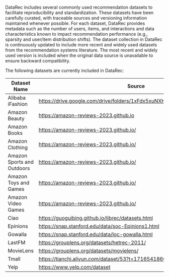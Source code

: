 DataRec includes several commonly used recommendation datasets to facilitate reproducibility and standardization. These datasets have been carefully curated, with traceable sources and versioning information maintained whenever possible.
For each dataset, DataRec provides metadata such as the number of users, items, and interactions and data characteristics known to impact recommendation performance (e.g., sparsity and user/item distribution shifts).
The dataset collection in DataRec is continuously updated to include more recent and widely used datasets from the recommendation systems literature. The most recent and widely used version is included when the original data source is unavailable to ensure backward compatibility.

The following datasets are currently included in DataRec:


| Dataset Name            | Source                                                                 |
|-------------------------|------------------------------------------------------------------------|
| Alibaba iFashion        | https://drive.google.com/drive/folders/1xFdx5xuNXHGsUVG2VIohFTXf9S7G5veq |
| Amazon Beauty           | https://amazon-reviews-2023.github.io                                  |
| Amazon Books            | https://amazon-reviews-2023.github.io/                                 |
| Amazon Clothing         | https://amazon-reviews-2023.github.io/                                 
| Amazon Sports and Outdoors | https://amazon-reviews-2023.github.io/                                 |
| Amazon Toys and Games  | https://amazon-reviews-2023.github.io/                                 |
| Amazon Video Games      | https://amazon-reviews-2023.github.io/                                 |
| Ciao | https://guoguibing.github.io/librec/datasets.html                      |
| Epinions                | https://snap.stanford.edu/data/soc-Epinions1.html                      |
| Gowalla                 | https://snap.stanford.edu/data/loc-gowalla.html                                          |
| LastFM                  | https://grouplens.org/datasets/hetrec-2011/                                                                |
| MovieLens               | https://grouplens.org/datasets/movielens/                                                |
| Tmall                       | https://tianchi.aliyun.com/dataset/53?t=1716541860503                                        |
| Yelp                        | https://www.yelp.com/dataset      |

